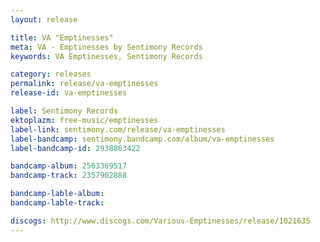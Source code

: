 ```yaml
---
layout: release

title: VA "Emptinesses"
meta: VA - Emptinesses by Sentimony Records
keywords: VA Emptinesses, Sentimony Records

category: releases
permalink: release/va-emptinesses
release-id: va-emptinesses

label: Sentimony Records
ektoplazm: free-music/emptinesses
label-link: sentimony.com/release/va-emptinesses
label-bandcamp: sentimony.bandcamp.com/album/va-emptinesses
label-bandcamp-id: 2938863422

bandcamp-album: 2563369517
bandcamp-track: 2357902888

bandcamp-lable-album: 
bandcamp-lable-track: 

discogs: http://www.discogs.com/Various-Emptinesses/release/1021635
---
```


